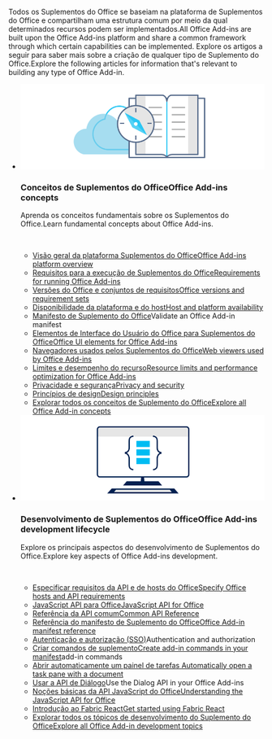 <p><span data-ttu-id="1e8f1-101">Todos os Suplementos do Office se baseiam na plataforma de Suplementos do Office e compartilham uma estrutura comum por meio da qual determinados recursos podem ser implementados.</span><span class="sxs-lookup"><span data-stu-id="1e8f1-101">All Office Add-ins are built upon the Office Add-ins platform and share a common framework through which certain capabilities can be implemented.</span></span> <span data-ttu-id="1e8f1-102">Explore os artigos a seguir para saber mais sobre a criação de qualquer tipo de Suplemento do Office.</span><span class="sxs-lookup"><span data-stu-id="1e8f1-102">Explore the following articles for information that's relevant to building any type of Office Add-in.</span></span></p>

<ul class="cardsK panelContent cols cols2">
    <li>
        <div class="cardSize">
            <div class="cardPadding">
                <div class="card">
                    <div class="cardImageOuter">
                        <div class="cardImage bgdAccent1">
                            <img src="../images/index-landing-page/developer-documentation.svg" alt="Office Add-ins concepts graphic" data-linktype="external" class="x-hidden-focus"/>
                        </div>
                    </div>
                    <div class="cardText">
                        <h3><span data-ttu-id="1e8f1-103">Conceitos de Suplementos do Office</span><span class="sxs-lookup"><span data-stu-id="1e8f1-103">Office Add-ins concepts</span></span></h3>
                        <p><span data-ttu-id="1e8f1-104">Aprenda os conceitos fundamentais sobre os Suplementos do Office.</span><span class="sxs-lookup"><span data-stu-id="1e8f1-104">Learn fundamental concepts about Office Add-ins.</span></span></p>
                        <br/>
                        <ul>
                            <li><span data-ttu-id="1e8f1-105"><a href="../overview/office-add-ins.md">Visão geral da plataforma Suplementos do Office</a></span><span class="sxs-lookup"><span data-stu-id="1e8f1-105"><a href="../overview/office-add-ins.md">Office Add-ins platform overview</a></span></span></li>
                            <li><span data-ttu-id="1e8f1-106"><a href="../concepts/requirements-for-running-office-add-ins.md">Requisitos para a execução de Suplementos do Office</a></span><span class="sxs-lookup"><span data-stu-id="1e8f1-106"><a href="../concepts/requirements-for-running-office-add-ins.md">Requirements for running Office Add-ins</a></span></span></li>
                            <li><span data-ttu-id="1e8f1-107"><a href="../develop/office-versions-and-requirement-sets.md">Versões do Office e conjuntos de requisitos</a></span><span class="sxs-lookup"><span data-stu-id="1e8f1-107"><a href="../develop/office-versions-and-requirement-sets.md">Office versions and requirement sets</a></span></span></li>
                            <li><span data-ttu-id="1e8f1-108"><a href="../overview/office-add-in-availability.md">Disponibilidade da plataforma e do host</a></span><span class="sxs-lookup"><span data-stu-id="1e8f1-108"><a href="../overview/office-add-in-availability.md">Host and platform availability</a></span></span></li>
                            <li><span data-ttu-id="1e8f1-109"><a href="../develop/add-in-manifests.md">Manifesto de Suplemento do Office</a></span><span class="sxs-lookup"><span data-stu-id="1e8f1-109"><a href="../develop/add-in-manifests.md"></a>Validate an Office Add-in manifest</span></span></li>
                            <li><span data-ttu-id="1e8f1-110"><a href="../design/interface-elements.md">Elementos de Interface do Usuário do Office para Suplementos do Office</a></span><span class="sxs-lookup"><span data-stu-id="1e8f1-110"><a href="../design/interface-elements.md">Office UI elements for Office Add-ins</a></span></span></li>
                            <li><span data-ttu-id="1e8f1-111"><a href="../concepts/browsers-used-by-office-web-add-ins.md">Navegadores usados pelos Suplementos do Office</a></span><span class="sxs-lookup"><span data-stu-id="1e8f1-111"><a href="../concepts/browsers-used-by-office-web-add-ins.md">Web viewers used by Office Add-ins</a></span></span></li>
                            <li><span data-ttu-id="1e8f1-112"><a href="../concepts/resource-limits-and-performance-optimization.md">Limites e desempenho do recurso</a></span><span class="sxs-lookup"><span data-stu-id="1e8f1-112"><a href="../concepts/resource-limits-and-performance-optimization.md">Resource limits and performance optimization for Office Add-ins</a></span></span></li>
                            <li><span data-ttu-id="1e8f1-113"><a href="../concepts/privacy-and-security.md">Privacidade e segurança</a></span><span class="sxs-lookup"><span data-stu-id="1e8f1-113"><a href="../concepts/privacy-and-security.md">Privacy and security</a></span></span></li>
                            <li><span data-ttu-id="1e8f1-114"><a href="../design/add-in-design.md">Princípios de design</a></span><span class="sxs-lookup"><span data-stu-id="1e8f1-114"><a href="../design/add-in-design.md">Design principles</a></span></span></li>
                            <li><span data-ttu-id="1e8f1-115"><a href="../concepts/add-in-development-best-practices.md">Explorar todos os conceitos de Suplemento do Office<span class="icon docon docon-chevron-right-light" aria-hidden="true"></span></a></span><span class="sxs-lookup"><span data-stu-id="1e8f1-115"><a href="../concepts/add-in-development-best-practices.md">Explore all Office Add-in concepts<span class="icon docon docon-chevron-right-light" aria-hidden="true"></span></a></span></span></li>
                        </ul>
                    </div>
                </div>
            </div>
        </div>
    </li>
    <li>
        <div class="cardSize">
            <div class="cardPadding">
                <div class="card">
                    <div class="cardImageOuter">
                        <div class="cardImage bgdAccent1">
                            <img src="../images/index-landing-page/monitor-with-code.svg" alt="Office Add-ins development graphic" data-linktype="external" class="x-hidden-focus"/>
                        </div>
                    </div>
                    <div class="cardText">
                        <h3><span data-ttu-id="1e8f1-116">Desenvolvimento de Suplementos do Office</span><span class="sxs-lookup"><span data-stu-id="1e8f1-116">Office Add-ins development lifecycle</span></span></h3>
                        <p><span data-ttu-id="1e8f1-117">Explore os principais aspectos do desenvolvimento de Suplementos do Office.</span><span class="sxs-lookup"><span data-stu-id="1e8f1-117">Explore key aspects of Office Add-ins development.</span></span></p>
                        <br/>
                        <ul>
                            <li><span data-ttu-id="1e8f1-118"><a href="../develop/specify-office-hosts-and-api-requirements.md">Especificar requisitos da API e de hosts do Office</a></span><span class="sxs-lookup"><span data-stu-id="1e8f1-118"><a href="../develop/specify-office-hosts-and-api-requirements.md">Specify Office hosts and API requirements</a></span></span></li>
                            <li><span data-ttu-id="1e8f1-119"><a href="../reference/javascript-api-for-office.md">JavaScript API para Office</a></span><span class="sxs-lookup"><span data-stu-id="1e8f1-119"><a href="../reference/javascript-api-for-office.md">JavaScript API for Office</a></span></span></li>
                            <li><span data-ttu-id="1e8f1-120"><a href="/javascript/api/office">Referência da API comum</a></span><span class="sxs-lookup"><span data-stu-id="1e8f1-120"><a href="/javascript/api/office">Common API Reference</a></span></span></li>
                            <li><span data-ttu-id="1e8f1-121"><a href="../reference/manifest/allowsnapshot.md">Referência do manifesto de Suplemento do Office</a></span><span class="sxs-lookup"><span data-stu-id="1e8f1-121"><a href="../reference/manifest/allowsnapshot.md">Office Add-in manifest reference</a></span></span></li>
                            <li><span data-ttu-id="1e8f1-122"><a href="../develop/sso-in-office-add-ins.md">Autenticação e autorização (SSO)</a></span><span class="sxs-lookup"><span data-stu-id="1e8f1-122"><a href="../develop/sso-in-office-add-ins.md"></a>Authentication and authorization</span></span></li>
                            <li><span data-ttu-id="1e8f1-123"><a href="../develop/create-addin-commands.md">Criar comandos de suplemento</a></span><span class="sxs-lookup"><span data-stu-id="1e8f1-123"><a href="../develop/create-addin-commands.md">Create add-in commands in your manifest</a>add-in commands</span></span></li>
                            <li><span data-ttu-id="1e8f1-124"><a href="../develop/automatically-open-a-task-pane-with-a-document.md">Abrir automaticamente um painel de tarefas </a></span><span class="sxs-lookup"><span data-stu-id="1e8f1-124"><a href="../develop/automatically-open-a-task-pane-with-a-document.md">Automatically open a task pane with a document</a></span></span></li>
                            <li><span data-ttu-id="1e8f1-125"><a href="../develop/dialog-api-in-office-add-ins.md">Usar a API de Diálogo</a></span><span class="sxs-lookup"><span data-stu-id="1e8f1-125"><a href="../develop/dialog-api-in-office-add-ins.md"></a>Use the Dialog API in your Office Add-ins</span></span></li>
                            <li><span data-ttu-id="1e8f1-126"><a href="../develop/understanding-the-javascript-api-for-office.md">Noções básicas da API JavaScript do Office</a></span><span class="sxs-lookup"><span data-stu-id="1e8f1-126"><a href="../develop/understanding-the-javascript-api-for-office.md">Understanding the JavaScript API for Office</a></span></span></li>
                            <li><span data-ttu-id="1e8f1-127"><a href="../design/using-office-ui-fabric-react.md">Introdução ao Fabric React</a></span><span class="sxs-lookup"><span data-stu-id="1e8f1-127"><a href="../design/using-office-ui-fabric-react.md">Get started using Fabric React</a></span></span></li>
                            <li><span data-ttu-id="1e8f1-128"><a href="../develop/addressing-same-origin-policy-limitations.md">Explorar todos os tópicos de desenvolvimento do Suplemento do Office<span class="icon docon docon-chevron-right-light" aria-hidden="true"></span></a></span><span class="sxs-lookup"><span data-stu-id="1e8f1-128"><a href="../develop/addressing-same-origin-policy-limitations.md">Explore all Office Add-in development topics<span class="icon docon docon-chevron-right-light" aria-hidden="true"></span></a></span></span></li>
                        </ul>
                    </div>
                </div>
            </div>
        </div>
    </li>
</ul>